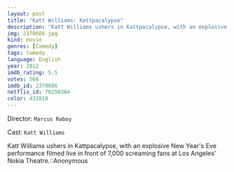 ```yaml
---
layout: post
title: "Katt Williams: Kattpacalypse"
description: "Katt Williams ushers in Kattpacalypse, with an explosive New Year's Eve performance filmed live in front of 7,000 screaming fans at Los Angeles' Nokia Theatre.::Anonymous.."
img: 2370686.jpg
kind: movie
genres: [Comedy]
tags: Comedy 
language: English
year: 2012
imdb_rating: 5.5
votes: 566
imdb_id: 2370686
netflix_id: 70250364
color: 432818
---
```

Director: `Marcus Raboy`  

Cast: `Katt Williams` 

Katt Williams ushers in Kattpacalypse, with an explosive New Year's Eve performance filmed live in front of 7,000 screaming fans at Los Angeles' Nokia Theatre.::Anonymous